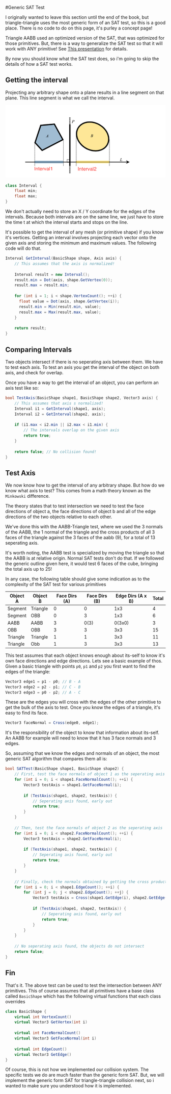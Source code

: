 #Generic SAT Test

I originally wanted to leave this section until the end of the book, but triangle-triangle uses the most generic form of an SAT test, so this is a good place. There is no code to do on this page, it's purley a concept page!

Triangle AABB used an optimized version of the SAT, that was optimized for those primitives. But, there is a way to generalize the SAT test so that it will work with ANY primitive! See [This presentation](../Sources/GDC08_Ericson_Physics_Tutorial_SAT.ppt) for details.

By now you should know what the SAT test does, so i'm going to skip the details of how a SAT test works.

## Getting the interval

Projecting any arbitrary shape onto a plane results in a line segment on that plane. This line segment is what we call the interval.  

![Interval](sat_intervals.png)

```cs
class Interval {
    float min;
    float max;
}
```

We don't actually need to store an X / Y coordinate for the edges of the intervals. Because both intervals are on the same line, we just have to store the time t at which the interval starts and stops on the line.

It's possible to get the interval of any mesh (or primitive shape) if you know it's vertices. Getting an interval involves projecting each vector onto the given axis and storing the minimum and maximum values.  The following code will do that.

```cs
Interval GetInterval(BasicShape shape, Axis axis) {
    // This assumes that the axis is normalized!
    
    Interval result = new Interval();
    result.min = Dot(axis, shape.GetVertex(0));
    result.max = result.min;
    
    for (int i = 1; i < shape.VertexCount(); ++i) {
      float value = Dot(axis, shape.GetVertex(i));
      result.min = Min(result.min, value);
      result.max = Max(result.max, value);
    }
    
    return result;
}
```

## Comparing Intervals

Two objects intersect if there is no seperating axis between them. We have to test each axis. To test an axis you get the interval of the object on both axis, and check for overlap.

Once you have a way to get the interval of an object, you can perform an axis test like so:

```cs
bool TestAxis(BasicShape shape1, BasicShape shape2, Vector3 axis) {
    // This assumes that axis s normalized!
    Interval i1 = GetInterval(shape1, axis);
    Interval i2 = GetInterval(shape2, axis);
    
    if (i1.max < i2.min || i2.max < i1.min) {
        // The intervals overlap on the given axis
        return true;
    }
    
    return false; // No collision found!
}
```

## Test Axis

We now know how to get the interval of any arbitrary shape. But how do we know what axis to test? This comes from a math theory known as the ```Minkowski``` difference. 

The theory states that to test intersection we need to test the face directions of object a, the face directions of object b and all of the edge directions of the two objects relative to each other. 

We've done this with the AABB-Triangle test, where we used the 3 normals of the AABB, the 1 normal of the triangle and the cross products of all 3 faces of the triangle against the 3 faces of the aabb (9), for a total of 13 seperating axis.

It's worth noting, the AABB test is specialized by moving the triangle so that the AABB is at relative origin. Normal SAT tests don't do that. If we followed the generic outline given here, it would test 6 faces of the cube, bringing the total axis up to 25!

In any case, the following table should give some indication as to the complexity of the SAT test for various primitives

| Object A | Object B | Face Dirs (A) | Face Dirs (B) | Edge Dirs (A x B) | Total |
| -- | -- | -- | -- | -- | -- |
| Segment | Triangle | 0 | 0 | 1x3 | 4 |
| Segment | OBB | 0 | 3 | 1x3 | 6 |
| AABB | AABB | 3| 0(3) | 0(3x0) | 3 |
| OBB | OBB | 3 | 3 | 3x3 | 15 |
| Triangle | Triangle | 1 | 1 | 3x3 | 11 |
| Triangle | Obb | 1 | 3 | 3x3 | 13 |

This test assumes that each object knows enough about its-self to know it's own face directions and edge directions. Lets see a basic example of thos. Given a basic triangle with points ```p0```, ```p1``` and ```p2``` you first want to find the edges of the triangle:

```cs
Vector3 edge1 = p1 - p0; // B - A
Vector3 edge2 = p2 - p1; // C - B
Vector3 edge3 = p0 - p2; // A - C
```

These are the edges you will cross with the edges of the other primitive to get the bulk of the axis to test. Once you know the edges of a triangle, it's easy to find its face.

```cs
Vector3 faceNormal = Cross(edge0, edge1);
```

It's the responsibility of the object to know that information about its-self. An AABB for example will need to know that it has 3 face normals and 3 edges.

So, assuming that we know the edges and normals of an object, the most generic SAT algorithm that compares them all is:

```cs
bool SATTest(BasicShape shape1, BasicShape shape2) {
    // First, test the face normals of object 1 as the seperating axis
    for (int i = 0; i < shape1.FaceNormalCount(); ++i) {
        Vector3 testAxis = shape1.GetFaceNormal(i);
        
        if (TestAxis(shape1, shape2, testAxis)) {
            // Seperating axis found, early out
            return true;
        }
    }
    
    // Then, test the face normals of object 2 as the seperating axis
    for (int i = 0; i < shape2.FaceNormalCount(); ++i) {
        Vector3 testAxis = shape2.GetFaceNormal(i);
        
        if (TestAxis(shape1, shape2, testAxis)) {
            // Seperating axis found, early out
            return true;
        }
    }
    
    // Finally, check the normals obtained by getting the cross product of each shapes edges.
    for (int i = 0; i < shape1.EdgeCount(); ++i) {
        for (int j = 0; j < shape2.EdgeCount(); ++j) {
            Vector3 testAxis = Cross(shape1.GetEdge(i), shape2.GetEdge(j));
            
            if (TestAxis(shape1, shape2, testAxis)) {
                // Seperating axis found, early out
                return true;
            }
        }
    }
    
    // No seperating axis found, the objects do not intersect
    return false;
}
```

## Fin

That's it. The above test can be used to test the intersection between ANY primitives. This of course assumes that all primitives have a base class called ```BasicShape``` which has the following virtual functions that each class overrides

```cs
class BasicShape {
    virtual int VertexCount() 
    virtual Vector3 GetVertex(int i)
    
    virtual int FaceNormalCount()
    virtual Vector3 GetFaceNormal(int i)
    
    virtual int EdgeCount()
    virtual Vector3 GetEdge()
}
```

Of course, this is not how we implemented our collision system. The specific tests we do are much faster than the generic form SAT. But, we will implement the generic form SAT for triangle-triangle collision next, so i wanted to make sure you understood how it is implemented.